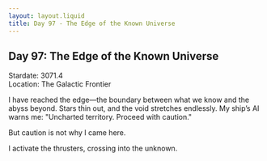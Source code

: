```yaml
---
layout: layout.liquid
title: Day 97 - The Edge of the Known Universe
---
```


## Day 97: The Edge of the Known Universe

Stardate: 3071.4  
Location: The Galactic Frontier

I have reached the edge—the boundary between what we know and the abyss beyond. Stars thin out, and the void stretches endlessly. My ship’s AI warns me: "Uncharted territory. Proceed with caution."

But caution is not why I came here.

I activate the thrusters, crossing into the unknown.

<!-- AI Citation -->
<!-- Generated using ChatGPT with the prompt: "Write a sci-fi blog post about a lone explorer reaching the edge of the known universe and deciding to go further." -->
